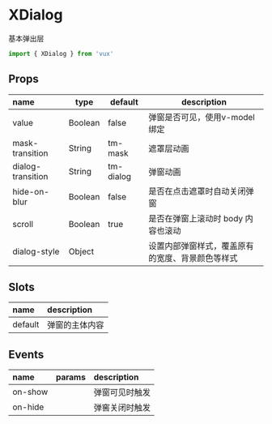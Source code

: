 # XDialog

基本弹出层

```js
import { XDialog } from 'vux'
```

## Props
|name	|type	|default |description|
|:--- |---  |---     |---        |
|value |Boolean |false |弹窗是否可见，使用v-model绑定|
|mask-transition |String |tm-mask |遮罩层动画|
|dialog-transition |String |tm-dialog |弹窗动画|
|hide-on-blur |Boolean |false |是否在点击遮罩时自动关闭弹窗|
|scroll |Boolean |true |是否在弹窗上滚动时 body 内容也滚动|
|dialog-style |Object |  |设置内部弹窗样式，覆盖原有的宽度、背景颜色等样式|

## Slots

|name	|description	|
|:--- |:---         |
|default |弹窗的主体内容|

## Events

|name	|params	|description|
|:--- |:---   |:---       |
|on-show|	  |弹窗可见时触发|
|on-hide|	 	|弹窖关闭时触发|
